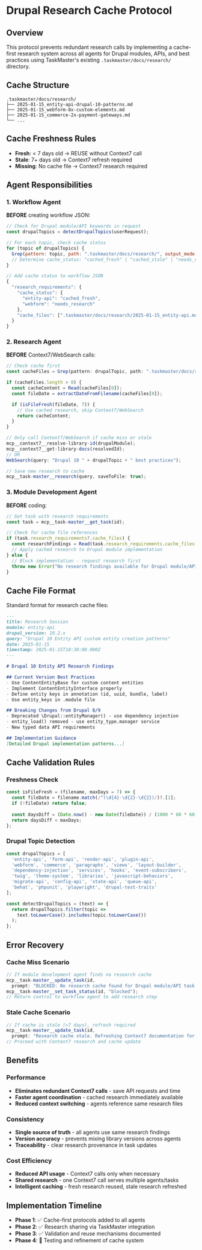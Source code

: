 # Drupal Research Cache Protocol

## Overview
This protocol prevents redundant research calls by implementing a cache-first research system across all agents for Drupal modules, APIs, and best practices using TaskMaster's existing `.taskmaster/docs/research/` directory.

## Cache Structure
```
.taskmaster/docs/research/
├── 2025-01-15_entity-api-drupal-10-patterns.md
├── 2025-01-15_webform-8x-custom-elements.md
├── 2025-01-15_commerce-2x-payment-gateways.md
└── ...
```

## Cache Freshness Rules
- **Fresh**: < 7 days old → REUSE without Context7 call
- **Stale**: 7+ days old → Context7 refresh required  
- **Missing**: No cache file → Context7 research required

## Agent Responsibilities

### 1. Workflow Agent
**BEFORE** creating workflow JSON:
```javascript
// Check for Drupal module/API keywords in request
const drupalTopics = detectDrupalTopics(userRequest);

// For each topic, check cache status
for (topic of drupalTopics) {
  Grep(pattern: topic, path: ".taskmaster/docs/research/", output_mode: "files_with_matches");
  // Determine cache_status: "cached_fresh" | "cached_stale" | "needs_research"
}

// Add cache status to workflow JSON
{
  "research_requirements": {
    "cache_status": {
      "entity-api": "cached_fresh",
      "webform": "needs_research"
    },
    "cache_files": [".taskmaster/docs/research/2025-01-15_entity-api.md"]
  }
}
```

### 2. Research Agent
**BEFORE** Context7/WebSearch calls:
```javascript
// Check cache first
const cacheFiles = Grep(pattern: drupalTopic, path: ".taskmaster/docs/research/");

if (cacheFiles.length > 0) {
  const cacheContent = Read(cacheFiles[0]);
  const fileDate = extractDateFromFilename(cacheFiles[0]);

  if (isFileFresh(fileDate, 7)) {
    // Use cached research, skip Context7/WebSearch
    return cacheContent;
  }
}

// Only call Context7/WebSearch if cache miss or stale
mcp__context7__resolve-library-id(drupalModule);
mcp__context7__get-library-docs(resolvedId);
// OR
WebSearch(query: "Drupal 10 " + drupalTopic + " best practices");

// Save new research to cache
mcp__task-master__research(query, saveToFile: true);
```

### 3. Module Development Agent
**BEFORE** coding:
```javascript
// Get task with research requirements
const task = mcp__task-master__get_task(id);

// Check for cache file references
if (task.research_requirements?.cache_files) {
  const researchFindings = Read(task.research_requirements.cache_files[0]);
  // Apply cached research to Drupal module implementation
} else {
  // Block implementation - request research first
  throw new Error("No research findings available for Drupal module/API task");
}
```

## Cache File Format
Standard format for research cache files:
```markdown
---
title: Research Session
module: entity-api
drupal_version: 10.2.x
query: "Drupal 10 Entity API custom entity creation patterns"
date: 2025-01-15
timestamp: 2025-01-15T10:30:00.000Z
---

# Drupal 10 Entity API Research Findings

## Current Version Best Practices
- Use ContentEntityBase for custom content entities
- Implement ContentEntityInterface properly
- Define entity keys in annotation (id, uuid, bundle, label)
- Use entity_keys in .module file

## Breaking Changes from Drupal 8/9
- Deprecated \Drupal::entityManager() - use dependency injection
- entity_load() removed - use entity_type.manager service
- New typed data API requirements

## Implementation Guidance
[Detailed Drupal implementation patterns...]
```

## Cache Validation Rules

### Freshness Check
```javascript
const isFileFresh = (filename, maxDays = 7) => {
  const fileDate = filename.match(/^(\d{4}-\d{2}-\d{2})/)?.[1];
  if (!fileDate) return false;
  
  const daysDiff = (Date.now() - new Date(fileDate)) / (1000 * 60 * 60 * 24);
  return daysDiff < maxDays;
};
```

### Drupal Topic Detection
```javascript
const drupalTopics = [
  'entity-api', 'form-api', 'render-api', 'plugin-api',
  'webform', 'commerce', 'paragraphs', 'views', 'layout-builder',
  'dependency-injection', 'services', 'hooks', 'event-subscribers',
  'twig', 'theme-system', 'libraries', 'javascript-behaviors',
  'migrate-api', 'config-api', 'state-api', 'queue-api',
  'behat', 'phpunit', 'playwright', 'drupal-test-traits'
];

const detectDrupalTopics = (text) => {
  return drupalTopics.filter(topic =>
    text.toLowerCase().includes(topic.toLowerCase())
  );
};
```

## Error Recovery

### Cache Miss Scenario
```javascript
// If module development agent finds no research cache
mcp__task-master__update_task(id,
  prompt: "BLOCKED: No research cache found for Drupal module/API task. Requesting research agent.");
mcp__task-master__set_task_status(id, "blocked");
// Return control to workflow agent to add research step
```

### Stale Cache Scenario  
```javascript
// If cache is stale (>7 days), refresh required
mcp__task-master__update_task(id,
  prompt: "Research cache stale. Refreshing Context7 documentation for " + libraryName);
// Proceed with Context7 research and cache update
```

## Benefits

### Performance
- **Eliminates redundant Context7 calls** - save API requests and time
- **Faster agent coordination** - cached research immediately available
- **Reduced context switching** - agents reference same research files

### Consistency  
- **Single source of truth** - all agents use same research findings
- **Version accuracy** - prevents mixing library versions across agents
- **Traceability** - clear research provenance in task updates

### Cost Efficiency
- **Reduced API usage** - Context7 calls only when necessary
- **Shared research** - one Context7 call serves multiple agents/tasks
- **Intelligent caching** - fresh research reused, stale research refreshed

## Implementation Timeline
- **Phase 1**: ✅ Cache-first protocols added to all agents
- **Phase 2**: ✅ Research sharing via TaskMaster integration  
- **Phase 3**: ✅ Validation and reuse mechanisms documented
- **Phase 4**: 🔄 Testing and refinement of cache system